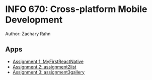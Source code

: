 # INFO 670: Cross-platform Mobile Development

Author: Zachary Rahn

## Apps 

 * [Assignment 1: MyFirstReactNative](MyFirstReactNative)
 * [Assignment 2: assignment2list](assignment2list)
 * [Assignment 3: assignment3gallery](assignment3gallery)
